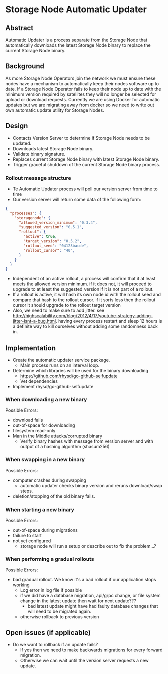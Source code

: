 # Storage Node Automatic Updater

## Abstract

Automatic Updater is a process separate from the Storage Node that automatically downloads the latest Storage Node binary to replace the current Storage Node binary.

## Background

As more Storage Node Operators join the network we must ensure these nodes have a mechanism to automatically keep their nodes software up to date.
If a Storage Node Operator fails to keep their node up to date with the minimum version required by satellites they will no longer be selected for upload or download requests.
Currently we are using Docker for automatic updates but we are migrating away from docker so we need to write out own automatic update utility for Storage Nodes.

## Design

* Contacts Version Server to determine if Storage Node needs to be updated.
* Downloads latest Storage Node binary.
* Validate binary signature.
* Replaces current Storage Node binary with latest Storage Node binary.
* Trigger graceful shutdown of the current Storage Node binary process.

### Rollout message structure

* Te Automatic Updater process will poll our version server from time to time
* Our version server will return some data of the following form:

```json
{
  "processes": {
    "storagenode": {
      "allowed_version_minimum": "0.3.4",
      "suggested_version": "0.5.1",
      "rollout": {
        "active": true,
        "target_version": "0.5.2",
        "rollout_seed": "04123bacde",
        "rollout_cursor": "40",
      }
    }
  }
}
```

* Independent of an active rollout, a process will confirm that it at least meets the allowed version minimum. if it does not, it will proceed to upgrade to at least the suggested_version if it is not part of a rollout.
* If a rollout is active, it will hash its own node id with the rollout seed and compare that hash to the rollout cursor. if it sorts less then the rollout cursor it should upgrade to the rollout target version
* Also, we need to make sure to add jitter. see http://highscalability.com/blog/2012/4/17/youtube-strategy-adding-jitter-isnt-a-bug.html. having every process restart and sleep 12 hours is a definite way to kill ourselves without adding some randomness back in.

## Implementation

* Create the automatic updater service package.
    * Main process runs on an interval loop.
* Determine which libraries will be used for the binary downloading
    * https://github.com/rhysd/go-github-selfupdate
    * Vet dependencies
* Implement rhysd/go-github-selfupdate 

### When downloading a new binary

Possible Errors:
* download fails
* out-of-space for downloading
* filesystem read-only
* Man in the Middle attacks/corrupted binary
    * Verify binary hashes with message from version server and with output of a hashing algorithm (shasum256)

### When swapping in a new binary

Possible Errors:
* computer crashes during swapping
    * automatic updater checks binary version and reruns download/swap steps.
* deletion/stopping of the old binary fails.
    
### When starting a new binary

Possible Errors:
* out-of-space during migrations
* failure to start
* not yet configured
    * storage node will run a setup or describe out to fix the problem...?

### When performing a gradual rollouts

Possible Errors:
* bad gradual rollout. We know it's a bad rollout if our application stops working
    * Log error in log file if possible
    * if we did have a database migration, api/grpc change, or file system change in the latest update then wait for next update???
        * bad latest update might have had faulty database changes that will need to be migrated again.
    * otherwise rollback to previous version
 
## Open issues (if applicable)

* Do we want to rollback if an update fails?
    * If yes then we need to make backwards migrations for every forward migration.
    * Otherwise we can wait until the version server requests a new update.